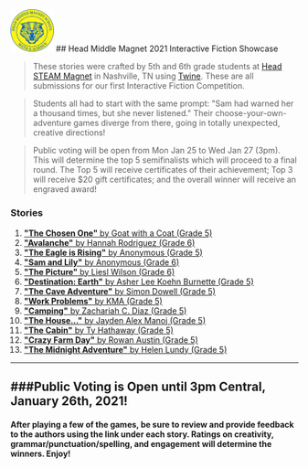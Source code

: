 

<img src="school_logo.png" width="15%">
## Head Middle Magnet 2021 Interactive Fiction Showcase

> These stories were crafted by 5th and 6th grade students at [Head STEAM Magnet](https://schools.mnps.org/head-middle-magnet-prep) in Nashville, TN using [Twine](https://www.twinery.org). These are all submissions for our first Interactive Fiction Competition.

> Students all had to start with the same prompt: "Sam had warned her a thousand times, but she never listened." Their choose-your-own-adventure games diverge from there, going in totally unexpected, creative directions!

> Public voting will be open from Mon Jan 25 to Wed Jan 27 (3pm). This will determine the top 5 semifinalists which will proceed to a final round. The Top 5 will receive certificates of their achievement; Top 3 will receive $20 gift certificates; and the overall winner will receive an engraved award!

### Stories
1. [**"The Chosen One"** by Goat with a Coat (Grade 5)](voting-pages/01.md)
2. [**"Avalanche"** by Hannah Rodriguez (Grade 6)](voting-pages/02.md)
3. [**"The Eagle is Rising"** by Anonymous (Grade 5)](voting-pages/03.md)
4. [**"Sam and Lily"** by Anonymous (Grade 6)](voting-pages/04.md)
5. [**"The Picture"** by Liesl Wilson (Grade 6)](voting-pages/05.md)
6. [**"Destination: Earth"** by Asher Lee Koehn Burnette (Grade 5)](voting-pages/06.md)
7. [**"The Cave Adventure"** by Simon Dowell (Grade 5)](voting-pages/07.md)
8. [**"Work Problems"** by KMA (Grade 5)](voting-pages/08.md)
9. [**"Camping"** by Zachariah C. Diaz (Grade 5)](voting-pages/09.md)
10. [**"The House..."** by Jayden Alex Manoj (Grade 5)](voting-pages/10.md)
11. [**"The Cabin"** by Ty Hathaway (Grade 5)](voting-pages/11.md)
12. [**"Crazy Farm Day"** by Rowan Austin (Grade 5)](voting-pages/12.md)
13. [**"The Midnight Adventure"** by Helen Lundy (Grade 5)](voting-pages/13.md)

----
###Public Voting is Open until 3pm Central, January 26th, 2021!
----
#### After playing a few of the games, be sure to review and provide feedback to the authors using the link under each story. Ratings on creativity, grammar/punctuation/spelling, and engagement will determine the winners. Enjoy!
<br/>
<br/>
